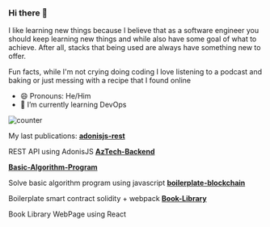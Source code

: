 ### Hi there 👋

I like learning new things because I believe that as a software engineer you should keep learning new things and while also have some goal of what to achieve. After all, stacks that being used are always have something new to offer.

Fun facts, while I'm not crying doing coding I love listening to a podcast and baking or just messing with a recipe that  I found online



- 😄 Pronouns: He/Him
- 🌱 I’m currently learning DevOps

![counter](https://ene3oosohyebu4a.m.pipedream.net)

My last publications:
__[adonisjs-rest](https://github.com/metagenes/adonisjs-rest)__


REST API using AdonisJS
__[AzTech-Backend](https://github.com/metagenes/AzTech-Backend)__



__[Basic-Algorithm-Program](https://github.com/metagenes/Basic-Algorithm-Program)__


Solve basic algorithm program using javascript 
__[boilerplate-blockchain](https://github.com/metagenes/boilerplate-blockchain)__


Boilerplate smart contract solidity + webpack
__[Book-Library](https://github.com/metagenes/Book-Library)__


Book Library WebPage using React


